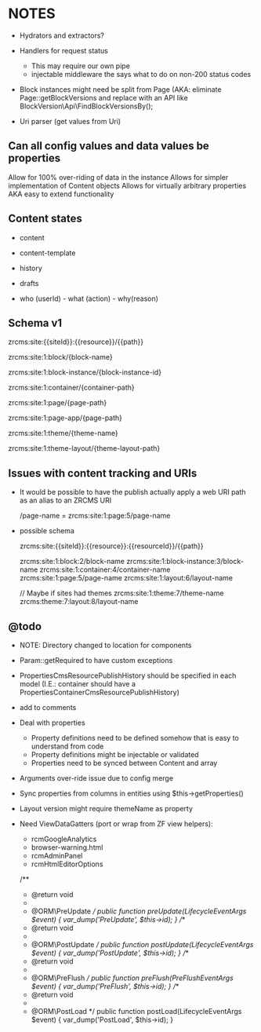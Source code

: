 NOTES
=====

- Hydrators and extractors?
- Handlers for request status
    - This may require our own pipe
    - injectable middleware the says what to do on non-200 status codes
    
- Block instances might need be split from Page 
  (AKA: eliminate Page::getBlockVersions and replace with an API like BlockVersion\Api\FindBlockVersionsBy();
  
- Uri parser (get values from Uri)

## Can all config values and data values be properties ##

Allow for 100% over-riding of data in the instance
Allows for simpler implementation of Content objects
Allows for virtually arbitrary properties AKA easy to extend functionality

## Content states ##

- content 
- content-template
- history
- drafts

- who (userId) - what (action) - why(reason)

## Schema v1 ##

zrcms:site:{{siteId}}:{{resource}}/{{path}}

zrcms:site:1:block/{block-name}

zrcms:site:1:block-instance/{block-instance-id}

zrcms:site:1:container/{container-path}

zrcms:site:1:page/{page-path}

zrcms:site:1:page-app/{page-path}

zrcms:site:1:theme/{theme-name}

zrcms:site:1:theme-layout/{theme-layout-path}


## Issues with content tracking and URIs ##

- It would be possible to have the publish actually apply a web URI path as
  an alias to an ZRCMS URI
  
  /page-name = zrcms:site:1:page:5/page-name

- possible schema

    zrcms:site:{{siteId}}:{{resource}}:{{resourceId}}/{{path}}
    
    zrcms:site:1:block:2/block-name
    zrcms:site:1:block-instance:3/block-name
    zrcms:site:1:container:4/container-name
    zrcms:site:1:page:5/page-name
    zrcms:site:1:layout:6/layout-name
    
    // Maybe if sites had themes
    zrcms:site:1:theme:7/theme-name
    zrcms:theme:7:layout:8/layout-name

## @todo ##

- NOTE: Directory changed to location for components
- Param::getRequired to have custom exceptions
- PropertiesCmsResourcePublishHistory should be specified in each model 
  (I.E.: container should have a PropertiesContainerCmsResourcePublishHistory)
- add <identifier> to comments
- Deal with properties
    - Property definitions need to be defined somehow that is easy to understand from code
    - Property definitions might be injectable or validated
    - Properties need to be synced between Content and array
- Arguments over-ride issue due to config merge
- Sync properties from columns in entities using $this->getProperties()
- Layout version might require themeName as property
- Need ViewDataGatters (port or wrap from ZF view helpers):
    - rcmGoogleAnalytics
    - browser-warning.html
    - rcmAdminPanel
    - rcmHtmlEditorOptions
            
            
            
    /**
     * @return void
     *
     * @ORM\PreUpdate
     */
    public function preUpdate(LifecycleEventArgs $event)
    {
        var_dump('PreUpdate', $this->id);
    }
    /**
     * @return void
     *
     * @ORM\PostUpdate
     */
    public function postUpdate(LifecycleEventArgs $event)
    {
        var_dump('PostUpdate', $this->id);
    }
    /**
     * @return void
     *
     * @ORM\PreFlush
     */
    public function preFlush(PreFlushEventArgs $event)
    {
        var_dump('PreFlush', $this->id);
    }
    /**
     * @return void
     *
     * @ORM\PostLoad
     */
    public function postLoad(LifecycleEventArgs $event)
    {
        var_dump('PostLoad', $this->id);
    }
